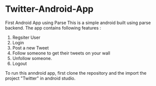 # Twitter-Android-App
First Android App using Parse
This is a simple android built using parse backend.
The app contains following features :
  1. Regsiter User
  2. Login
  3. Post a new Tweet
  4. Follow someone to get their tweets on your wall
  5. Unfollow someone.
  6. Logout
  
To run this anndroid app, first clone the repository and the import the project "Twitter" in android studio.
